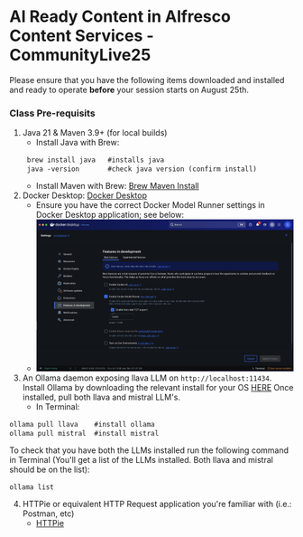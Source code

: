 # AI Ready Content in Alfresco Content Services - CommunityLive25
Please ensure that you have the following items downloaded and installed and ready to operate **before** your session starts on August 25th.


### Class Pre-requisits
1. Java 21 & Maven 3.9+ (for local builds)
   - Install Java with Brew:
   ```
    brew install java   #installs java
    java -version       #check java version (confirm install)
   ```
   - Install Maven with Brew: [Brew Maven Install](https://formulae.brew.sh/formula/maven)
2. Docker Desktop: [Docker Desktop](https://www.docker.com/get-started/)
   - Ensure you have the correct Docker Model Runner settings in Docker Desktop application; see below:
   - ![alt text](images/docker-desktop-settings.jpeg "Proper Docker Settings for Model Runner")
3. An Ollama daemon exposing llava LLM on ```http://localhost:11434```.  
Install Ollama by downloading the relevant install for your OS [HERE](https://ollama.com/download/mac)
Once installed, pull both llava and mistral LLM's. 
   - In Terminal:
```
ollama pull llava    #install ollama
ollama pull mistral  #install mistral
```
To check that you have both the LLMs installed run the following command in Terminal (You'll get a list of the LLMs installed. Both llava and mistral should be on the list):
```
ollama list
```
4. HTTPie or equivalent HTTP Request application you're familiar with (i.e.: Postman, etc)
   - [HTTPie](https://httpie.io/download)
